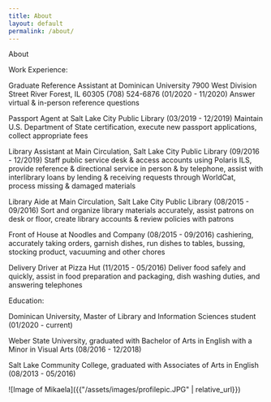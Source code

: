 ```yaml
---
title: About
layout: default
permalink: /about/
---
```

About

<div class= "content-left" markdown="1">
Work Experience:

Graduate Reference Assistant at Dominican University
7900 West Division Street
River Forest, IL 60305
(708) 524-6876
(01/2020 - 11/2020)
Answer virtual & in-person reference questions

Passport Agent at Salt Lake City Public Library
(03/2019 - 12/2019)
Maintain U.S. Department of State certification, execute new passport applications, collect appropriate fees

Library Assistant at Main Circulation, Salt Lake City Public Library
(09/2016 - 12/2019)
Staff public service desk & access accounts using Polaris ILS, provide reference & directional service in person & by telephone, assist with interlibrary loans by lending & receiving requests through WorldCat, process missing & damaged materials

Library Aide at Main Circulation, Salt Lake City Public Library
(08/2015 - 09/2016)
Sort and organize library materials accurately, assist patrons on desk or floor, create library accounts & review policies with patrons

Front of House at Noodles and Company
(08/2015 - 09/2016)
cashiering, accurately taking orders, garnish dishes, run dishes to tables, bussing, stocking product, vacuuming and other chores

Delivery Driver at Pizza Hut
(11/2015 - 05/2016)
Deliver food safely and quickly, assist in food preparation and packaging, dish washing duties, and answering telephones

Education:

Dominican University, Master of Library and Information Sciences student
(01/2020 - current)

Weber State University, graduated with Bachelor of Arts in English with a Minor in Visual Arts
(08/2016 - 12/2018)

Salt Lake Community College, graduated with Associates of Arts in English
(08/2013 - 05/2016)

</div>
<div class= "img-right" markdown="1">
![Image of Mikaela]({{"/assets/images/profilepic.JPG" | relative_url}})
</div>
